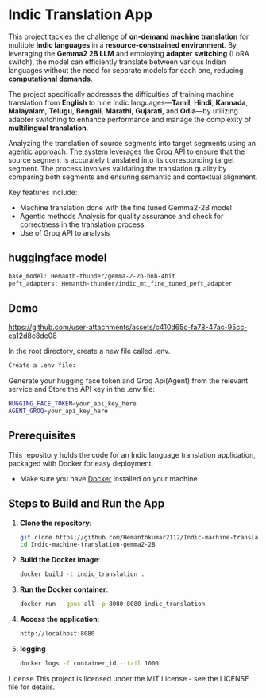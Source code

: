 # Indic Translation App

This project tackles the challenge of **on-demand machine translation** for multiple **Indic languages** in a **resource-constrained environment**. By leveraging the **Gemma2 2B LLM** and employing **adapter switching** (LoRA switch), the model can efficiently translate between various Indian languages without the need for separate models for each one, reducing **computational demands**. 

The project specifically addresses the difficulties of training machine translation from **English** to nine Indic languages—**Tamil**, **Hindi**, **Kannada**, **Malayalam**, **Telugu**, **Bengali**, **Marathi**, **Gujarati**, and **Odia**—by utilizing adapter switching to enhance performance and manage the complexity of **multilingual translation**.

Analyzing the translation of source segments into target segments using an agentic approach. The system leverages the Groq API to ensure that the source segment is accurately translated into its corresponding target segment. The process involves validating the translation quality by comparing both segments and ensuring semantic and contextual alignment.

Key features include:
- Machine translation done with the fine tuned Gemma2-2B model
- Agentic methods Analysis for quality assurance and check for correctness in the translation process.
- Use of Groq API to analysis

## huggingface model
```bash
base_model: Hemanth-thunder/gemma-2-2b-bnb-4bit
peft_adapters: Hemanth-thunder/indic_mt_fine_tuned_peft_adapter
```
## Demo

https://github.com/user-attachments/assets/c410d65c-fa78-47ac-95cc-ca12d8c8de08

In the root directory, create a new file called .env.

```bash
Create a .env file:
```
Generate your  hugging face token and Groq Api(Agent) from the relevant service and
Store the API key in the .env file:

```bash
HUGGING_FACE_TOKEN=your_api_key_here
AGENT_GROQ=your_api_key_here
```

## Prerequisites

This repository holds the code for an Indic language translation application, packaged with Docker for easy deployment.

- Make sure you have [Docker](https://www.docker.com/products/docker-desktop) installed on your machine.

## Steps to Build and Run the App

1. **Clone the repository**:
   ```bash
   git clone https://github.com/Hemanthkumar2112/Indic-machine-translation-gemma2-2B
   cd Indic-machine-translation-gemma2-2B
    ```
2. **Build the Docker image**:
   ```bash
   docker build -t indic_translation .
   ```
3. **Run the Docker container**:
   ```bash
   docker run --gpus all -p 8080:8080 indic_translation 
   ```
4. **Access the application**:
   ```bash
   http://localhost:8080
   ```
4. **logging**
   ```bash
   docker logs -f container_id --tail 1000 
   ```
License
This project is licensed under the MIT License - see the LICENSE file for details.



